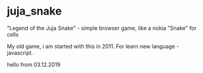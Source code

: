 # juja_snake
"Legend of the Juja Snake" - simple  browser game, like a nokia "Snake" for cells

My old game, i am started with this in 2011. For learn new language - javascript.

hello from 03.12.2019


